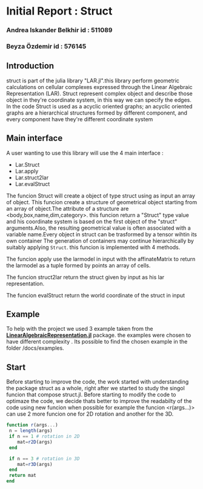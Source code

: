 # Initial Report : Struct
### Andrea Iskander Belkhir id : 511089
### Beyza Özdemir id : 576145

## Introduction
struct is part of the julia library "LAR.jl".this library perform geometric calculations on cellular complexes expressed through the Linear Algebraic Representation (LAR).
Struct represent complex object and describe those object in they're coordinate system, in this way we can specify the edges.
In the code Struct is used as a acyclic oriented graphs;
an acyclic oriented graphs are a hierarchical structures formed by different component, and every component have they're different coordinate system

## Main interface

A user wanting to use this library will use the 4 main interface :
* Lar.Struct
* Lar.apply
* Lar.struct2lar
* Lar.evalStruct

The funcion Struct will create a object of type struct using as input an array of object.
This funcion create a structure of geometrical object starting from an array of object.The attribute of a structure are <body,box,name,dim,category>. this funcion return a "Struct" type value and his coordinate system is based on the first object of the "struct" arguments.Also,
the resulting geometrical value is often associated with a variable name.Every object in struct can be trasformed by a tensor wihtin its own container
The generation of containers may continue hierarchically by suitably applying `Struct`.
this funcion is implemented with 4 methods.

The funcion apply use the larmodel in input with the affinateMatrix to return the larmodel as a tuple formed by points an array of cells.

The funcion struct2lar return the struct given by input as his lar representation.

The funcion evalStruct return the world coordinate of the struct in input

## Example
To help with the project we used 3 example taken from the **[LinearAlgebraicRepresentation.jl](https://github.com/cvdlab/LinearAlgebraicRepresentation.jl)** package. the examples were chosen to have different complexity . Its possible to find the chosen example in the folder /docs/examples.

## Start
Before starting to improve the code, the work started with understanding the package struct as a whole, right after we started to study the singol funcion that compose struct.jl.
Before starting to modify the code to optimaze the code, we decide thats better to improve the readabilty of the code using new funcion when possible for example the funcion <r(args...)> can use 2 more funcion one for  2D rotation and another for the 3D.

```julia
function r(args...)
 n = length(args)
 if n == 1 # rotation in 2D
	mat=r2D(args)
 end

 if n == 3 # rotation in 3D
	mat=r3D(args)
 end
 return mat
end

```


 
